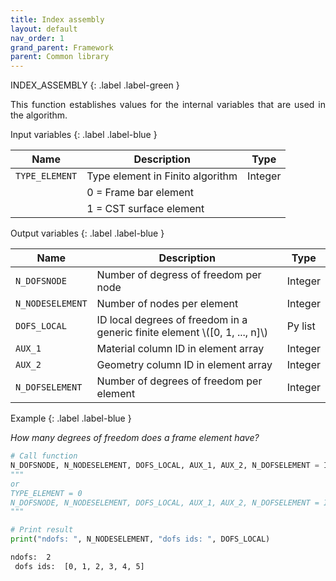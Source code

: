 ```yaml
---
title: Index assembly
layout: default
nav_order: 1
grand_parent: Framework
parent: Common library
---
```


<!--Don't delete this script-->  
<script src = "https://polyfill.io/v3/polyfill.min.js?features=es6"></script>
<script id = "MathJax-script" async src="https://cdn.jsdelivr.net/npm/mathjax@3/es5/tex-mml-chtml.js"></script>
<!--Don't delete this script-->  

INDEX_ASSEMBLY
{: .label .label-green }

<p align = "justify">
  This function establishes values for the internal variables that are used in the algorithm.
</p>

Input variables
{: .label .label-blue }

<table style = "width:100%">
    <thead>
      <tr>
        <th>Name</th>
        <th>Description</th>
        <th>Type</th>
      </tr>
    </thead>
    <tr>
        <td><code>TYPE_ELEMENT</code></td>
        <td>Type element in Finito algorithm</td>
        <td>Integer</td>
    </tr>
    <tr>
        <td></td>
        <td>0 = Frame bar element</td>
        <td></td>
    </tr>
    <tr>
        <td></td>
        <td>1 = CST surface element</td>
        <td></td>
    </tr>
</table>

Output variables
{: .label .label-blue }

<table style = "width:100%">
    <thead>
      <tr>
        <th>Name</th>
        <th>Description</th>
        <th>Type</th>
      </tr>
    </thead>
    <tr>
        <td><code>N_DOFSNODE</code></td>
        <td>Number of degress of freedom per node</td>
        <td>Integer</td>
    </tr>
    <tr>
        <td><code>N_NODESELEMENT</code></td>
        <td>Number of nodes per element</td>
        <td>Integer</td>
    </tr>
    <tr>
        <td><code>DOFS_LOCAL</code></td>
        <td>ID local degrees of freedom in a generic finite element \([0, 1, ..., n]\)</td>
        <td>Py list</td>
    </tr>
    <tr>
        <td><code>AUX_1</code></td>
        <td>Material column ID in element array</td>
        <td>Integer</td>
    </tr>
    <tr>
        <td><code>AUX_2</code></td>
        <td>Geometry column ID in element array</td>
        <td>Integer</td>
    </tr>
    <tr>
        <td><code>N_DOFSELEMENT</code></td>
        <td>Number of degrees of freedom per element</td>
        <td>Integer</td>
    </tr>
</table>

Example
{: .label .label-blue }

<p align = "justify">
  <i>How many degrees of freedom does a frame element have?</i>
</p>

```python
# Call function
N_DOFSNODE, N_NODESELEMENT, DOFS_LOCAL, AUX_1, AUX_2, N_DOFSELEMENT = INDEX_ASSEMBLY(TYPE_ELEMENT = 0)
"""
or
TYPE_ELEMENT = 0
N_DOFSNODE, N_NODESELEMENT, DOFS_LOCAL, AUX_1, AUX_2, N_DOFSELEMENT = INDEX_ASSEMBLY(TYPE_ELEMENT)
"""

# Print result
print("ndofs: ", N_NODESELEMENT, "dofs ids: ", DOFS_LOCAL)
```

```bash
ndofs:  2 
 dofs ids:  [0, 1, 2, 3, 4, 5]
```
